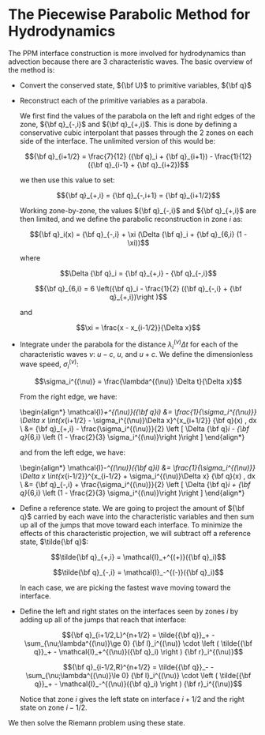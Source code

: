 # The Piecewise Parabolic Method for Hydrodynamics


The PPM interface construction is more involved for hydrodynamics than advection
because there are 3 characteristic waves.  The basic overview of the method is:

* Convert the conserved state, ${\bf U}$ to primitive variables, ${\bf q}$

* Reconstruct each of the primitive variables as a parabola.

  We first find the values of the parabola on the left and right edges of the zone,
  ${\bf q}_{-,i}$ and ${\bf q}_{+,i}$.  This is done by defining a conservative
  cubic interpolant that passes through the 2 zones on each side of the interface.
  The unlimited version of this would be:

  $${\bf q}_{i+1/2} = \frac{7}{12} ({\bf q}_i + {\bf q}_{i+1}) - \frac{1}{12} ({\bf q}_{i-1} + {\bf q}_{i+2})$$

  we then use this value to set:

  $${\bf q}_{+,i} = {\bf q}_{-,i+1} = {\bf q}_{i+1/2}$$

  Working zone-by-zone, the values ${\bf q}_{-,i}$ and ${\bf q}_{+,i}$
  are then limited, and we define the parabolic reconstruction in zone
  $i$ as:

  $${\bf q}_i(x) = {\bf q}_{-,i} + \xi (\Delta {\bf q}_i + {\bf q}_{6,i} (1 - \xi))$$

  where

  $$\Delta {\bf q}_i = {\bf q}_{+,i} - {\bf q}_{-,i}$$

  $${\bf q}_{6,i} = 6 \left({\bf q}_i - \frac{1}{2} ({\bf q}_{-,i} + {\bf q}_{+,i})\right )$$

  and

  $$\xi = \frac{x - x_{i-1/2}}{\Delta x}$$

* Integrate under the parabola for the distance $\lambda^{(\nu)}_i \Delta t$ for each of the
  characteristic waves $\nu$: $u-c$, $u$, and $u+c$.  We define the dimensionless wave speed, $\sigma_i^{(\nu)}$:

  $$\sigma_i^{(\nu)} = \frac{\lambda^{(\nu)} \Delta t}{\Delta x}$$

  From the right edge, we have:

  \begin{align*}
  \mathcal{I}_+^{(\nu)}({\bf q}_i) &=
      \frac{1}{\sigma_i^{(\nu)}} \Delta x \int_{x_{i+1/2} - \sigma_i^{(\nu)}\Delta x}^{x_{i+1/2}} {\bf q}(x) \, dx \\
      &= {\bf q}_{+,i} - \frac{\sigma_i^{(\nu)}}{2} \left [ \Delta {\bf q}_i - {\bf q}_{6,i} \left (1 - \frac{2}{3} \sigma_i^{(\nu)}\right )\right ]
  \end{align*}

  and from the left edge, we have:

  \begin{align*}
  \mathcal{I}_-^{(\nu)}({\bf q}_i) &=
      \frac{1}{\sigma_i^{(\nu)}} \Delta x \int_{x_{i-1/2}}^{x_{i-1/2} + \sigma_i^{(\nu)}\Delta x} {\bf q}(x) \, dx \\
      &= {\bf q}_{-,i} + \frac{\sigma_i^{(\nu)}}{2} \left [ \Delta {\bf q}_i + {\bf q}_{6,i} \left (1 - \frac{2}{3} \sigma_i^{(\nu)}\right )\right ]
  \end{align*}

* Define a reference state.  We are going to project the amount of
  ${\bf q}$ carried by each wave into the characteristic variables and
  then sum up all of the jumps that move toward each interface.  To
  minimize the effects of this characteristic projection, we will
  subtract off a reference state, $\tilde{\bf q}$:

  $$\tilde{\bf q}_{+,i} = \mathcal{I}_+^{(+)}({\bf q}_i)$$

  $$\tilde{\bf q}_{-,i} = \mathcal{I}_-^{(-)}({\bf q}_i)$$

  In each case, we are picking the fastest wave moving toward the interface.

* Define the left and right states on the interfaces seen by zones $i$ by
  adding up all of the jumps that reach that interface:

  $${\bf q}_{i+1/2,L}^{n+1/2} = \tilde{{\bf q}}_+ -
   \sum_{\nu;\lambda^{(\nu)}\ge 0} {\bf l}_i^{(\nu)} \cdot \left (
        \tilde{{\bf q}}_+ - \mathcal{I}_+^{(\nu)}({\bf q}_i)
       \right ) {\bf r}_i^{(\nu)}$$

  $${\bf q}_{i-1/2,R}^{n+1/2} = \tilde{{\bf q}}_- -
   \sum_{\nu;\lambda^{(\nu)}\le 0} {\bf l}_i^{(\nu)} \cdot \left (
        \tilde{{\bf q}}_+ - \mathcal{I}_-^{(\nu)}({\bf q}_i)
       \right ) {\bf r}_i^{(\nu)}$$

  Notice that zone $i$ gives the left state on interface $i+1/2$ and the
  right state on zone $i-1/2$.

We then solve the Riemann problem using these state.
